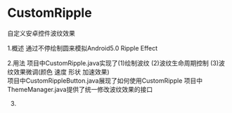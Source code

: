 # CustomRipple
自定义安卓控件波纹效果

1.概述
  通过不停绘制圆来模拟Android5.0 Ripple Effect
  
2.用法
  项目中CustomRipple.java实现了(1)绘制波纹 (2)波纹生命周期控制 (3)波纹效果微调(颜色 速度 形状 加速效果)  
  项目中CustomRippleButton.java展现了如何使用CustomRipple
  项目中ThemeManager.java提供了统一修改波纹效果的接口
  
3.
